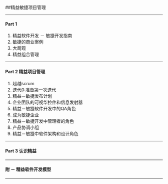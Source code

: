 ##精益敏捷项目管理

***
####  Part 1
1. 精益软件开发 － 敏捷开发指南
2. 敏捷的商业案例
3. 大局观
4. 精益组合管理

***

####  Part 2 精益项目管理
1. 超越scrum
2. 迭代0:准备第一次迭代
3. 精益－敏捷发布计划
4. 企业团队的可视华控件和信息发射器
5. 精益－敏捷软件开发中的QA角色
6. 成为敏捷企业
7. 精益－敏捷开发中管理者的角色
8. 产品协调小组
9. 精益－敏捷中软件架构和设计角色

***

####  Part 3 认识精益

***

####  附 － 精益软件开发模型

***
